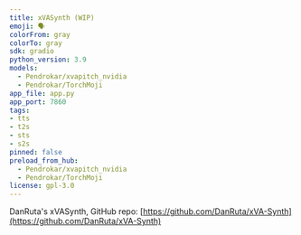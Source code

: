 ```yaml
---
title: xVASynth (WIP)
emoji: 🗣
colorFrom: gray
colorTo: gray
sdk: gradio
python_version: 3.9
models:
  - Pendrokar/xvapitch_nvidia
  - Pendrokar/TorchMoji
app_file: app.py
app_port: 7860
tags:
- tts
- t2s
- sts
- s2s
pinned: false
preload_from_hub:
  - Pendrokar/xvapitch_nvidia
  - Pendrokar/TorchMoji
license: gpl-3.0
---
```


DanRuta's xVASynth, GitHub repo: [https://github.com/DanRuta/xVA-Synth](https://github.com/DanRuta/xVA-Synth)